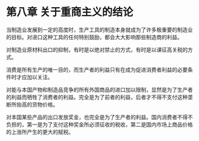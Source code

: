 # 第八章 关于重商主义的结论



当制造业发展到一定的高度时，生产工具的制造本身就成为了许多极重要的制造业的目标。对进口这种工具的任何特别鼓励，都会大大影响那些制造商的利益。

对制造业原材料出口的抑制，有时是以绝对禁止的方式，有时是以课征高关税的方式。

消费是所有生产的唯一目的，而生产者的利益只有在成为促进消费者利益的必要条件时才应加以关注。

对能与本国产物和制造品竞争的所有外国商品的进口加以限制，显然是为了生产者的利益而牺牲了消费者的利益。完全是为了前者的利益，后者才不得不支付这种垄断所抬高的货物价格。

对本国某些产品的出口发放奖金，也完全是为了生产者的利益。国内消费者不得不负担的，第一是为了支付这种奖金所必须征收的税收，第二是国内市场上商品价格的上涨所产生的更大的赋税。

